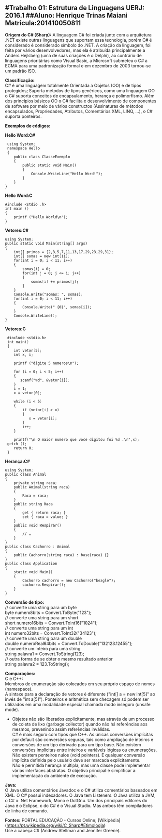 #Trabalho 01: Estrutura de Linguagens UERJ: 2016.1
##Aluno: Henrique Trinas Maiani Matrícula:201410050811
---

**Origem do C# (Sharp):**
A linguagem C# foi criada junto com a arquitetura .NET existe outras linguagens que suportam essa tecnologia, porém C# é considerado é considerado símbolo do .NET.
A criação da linguagem, foi feita por vários desenvolvedores, mas ela é atribuída principalmente a Anders Hejlsberg (uma de suas criações é o Delphi), ao contrário de linguagens prioritárias como Visual Basic, a Microsoft submeteu o C# a ECMA para uma padronização formal e em dezembro de 2003 tornou-se um padrão ISO.

**Classificação:**  
C# é uma linguagem totalmente Orientada a Objetos (OO) e de tipos protegidos;
Suporta métodos de tipos genéricos, como uma linguagem OO o C# suporta conceitos de encapsulamento, herança e polimorfismo. Além dos princípios básicos OO o C# facilita o desenvolvimento de componentes de software por meio de vários constructos (Assinaturas de métodos encapsulados, Propriedades, Atributos, Comentários XML, LINQ, ...), o C# suporta ponteiros.

**Exemplos de códigos:**

**Hello Word:C#**

     using System;  
     namespace Hello
     {
        public class ClasseExemplo 
        {
            public static void Main() 
            {  
                Console.WriteLine("Hello Word!");  
            }  
        }
    }

**Hello Word:C**

    #include <stdio .h> 
    int main ()
    {
        printf ("Hello World\n");
    }
    
**Vetores:C#**  

    using System;
    public static void Main(string[] args)
    {  
        int[] primos = {2,3,5,7,11,13,17,29,23,29,31};  
        int[] somas = new int[11];  
        for(int i = 0; i < 11; i++)
        {  
            somas[i] = 0;  
            for(int j = 0; j <= i; j++) 
            {  
                somas[i] += primos[j];  
            }  
        }  
        Console.Write("somas: ", somas);  
        for(int i = 0; i < 11; i++) 
        {  
            Console.Write(" {0}", somas[i]);  
        }  
        Console.WriteLine();  
    }  
**Vetores:C**

     #include <stdio.h>
     int main()
     {
        int vetor[5];
        int x, i;
        
        printf ("digite 5 numeros\n");
     
        for (i = 0; i < 5; i++)
        {
           scanf("%d", &vetor[i]);
        }
        i = 1;
        x = vetor[0];
     
        while (i < 5)
        {
            if (vetor[i] > x)
            {
               x = vetor[i];
            }
            i++;
        }
     
        printf("\n O maior numero que voce digitou foi %d .\n",x);
     getch ();
        return 0;
     }
**Herança:C#**

    using System;  
    public class Animal
    {
        private string raca;
        public Animal(string raca) 
        {
            Raca = raca;  
        }  
        public string Raca
        {  
            get { return raca; }  
            set { raca = value; }  
        }  
        public void Respirar()
        {  
            // …  
        }  
    }  
    public class Cachorro : Animal 
    {  
        public Cachorro(string raca) : base(raca) {}  
    }  
    public class Application 
    {  
        static void Main() 
        {  
            Cachorro cachorro = new Cachorro("beagle");  
            cachorro.Respirar();  
        }  
    }  

**Conversão de tipo:**  
// converte uma string para um byte  
byte numero8bits = Convert.ToByte("123");  
// converte uma string para um short  
short numero16bits = Convert.ToInt16("1024");  
// converte uma string para um int  
int numero32bits = Convert.ToInt32("34123");  
// converte uma string para um double  
double numeroReal64bits = Convert.ToDouble("132123.12455");  
// converte um inteiro para uma string  
string palavra1 = Convert.ToString(123);  
// outra forma de se obter o mesmo resultado anterior  
string palavra2 = 123.ToString();  

**Comparações:**  
C e C++:  
Membros de enumeração são colocados em seu próprio espaço de nomes (namespace).   
A sintaxe para a declaração de vetores é diferente ("int[] a = new int[5]" ao invés de "int a[5]").
Ponteiros e aritmética sem checagem só podem ser utilizados em uma modalidade especial chamada modo inseguro (unsafe mode).  
* Objetos não são liberados explicitamente, mas através de um processo de coleta de lixo (garbage collector) quando não há referências aos mesmos, prevenindo assim referências inválidas.  
C# é mais seguro com tipos que C++. As únicas conversões implícitas por default são conversões seguras, tais como ampliação de inteiros e conversões de um tipo derivado para um tipo base. Não existem conversões implícitas entre inteiros e variáveis lógicas ou enumerações. Não existem ponteiros nulos (void pointers). E qualquer conversão implícita definida pelo usuário deve ser marcada explicitamente.  
Não é permitida herança múltipla, mas uma classe pode implementar várias interfaces abstratas. O objetivo principal é simplificar a implementação do ambiente de execução.  

**Java:**  
O Java utiliza comentários Javadoc e o C# utiliza comentários baseados em XML.
O C# possui indexadores. O Java tem Listeners.
O Java utiliza a JVM, o C# o .Net Framework, Mono e DotGnu.
Um dos principais editores do Java é o Eclipse, o do C# é o Visual Studio. Mas ambos têm compiladores de linha de comando.


**Fontes:**
PORTAL EDUCAÇÃO - Cursos Online; [Wikipédia]    (https://pt.wikipedia.org/wiki/C_Sharp#Etimologia)  
Use a cabeça C# (Andrew Stellman and Jennifer Greene).

